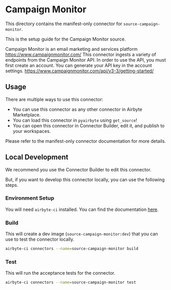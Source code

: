 # Campaign Monitor
This directory contains the manifest-only connector for `source-campaign-monitor`.

This is the setup guide for the Campaign Monitor source.

Campaign Monitor is an email marketing and services platform https://www.campaignmonitor.com/
This connector ingests a variety of endpoints from the Campaign Monitor API.
In order to use the API, you must first create an account. You can generate your API key in the account settings.
https://www.campaignmonitor.com/api/v3-3/getting-started/ 


## Usage
There are multiple ways to use this connector:
- You can use this connector as any other connector in Airbyte Marketplace.
- You can load this connector in `pyairbyte` using `get_source`!
- You can open this connector in Connector Builder, edit it, and publish to your workspaces.

Please refer to the manifest-only connector documentation for more details.

## Local Development
We recommend you use the Connector Builder to edit this connector.

But, if you want to develop this connector locally, you can use the following steps.

### Environment Setup
You will need `airbyte-ci` installed. You can find the documentation [here](airbyte-ci).

### Build
This will create a dev image (`source-campaign-monitor:dev`) that you can use to test the connector locally.
```bash
airbyte-ci connectors --name=source-campaign-monitor build
```

### Test
This will run the acceptance tests for the connector.
```bash
airbyte-ci connectors --name=source-campaign-monitor test
```

